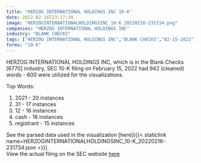 ```yaml
---
title: "HERZOG INTERNATIONAL HOLDINGS INC 10-K"
date: 2022-02-16T23:17:34
image: "HERZOGINTERNATIONALHOLDINGSINC_10-K_20220216-231734.png"
companies: "HERZOG INTERNATIONAL HOLDINGS INC"
industry: "BLANK CHECKS"
tags: ["HERZOG INTERNATIONAL HOLDINGS INC","BLANK CHECKS","02-15-2022","10-K"]
forms: "10-K"
---
```

HERZOG INTERNATIONAL HOLDINGS INC, which is in the Blank Checks [6770] industry, SEC 10-K filing on February 15, 2022 had 942 (cleaned) words - 600 were utilized for the visualizations.

Top Words:
1. 2021 - 20 instances
2. 31 - 17 instances
3. 12 - 16 instances
4. cash - 16 instances
5. registrant - 15 instances


See the parsed data used in the visualization [here]({{< staticlink name=HERZOGINTERNATIONALHOLDINGSINC_10-K_20220216-231734.json >}}).  
View the actual filing on the SEC website [here](https://www.sec.gov/Archives/edgar/data/853464/0001376474-22-000126.txt)